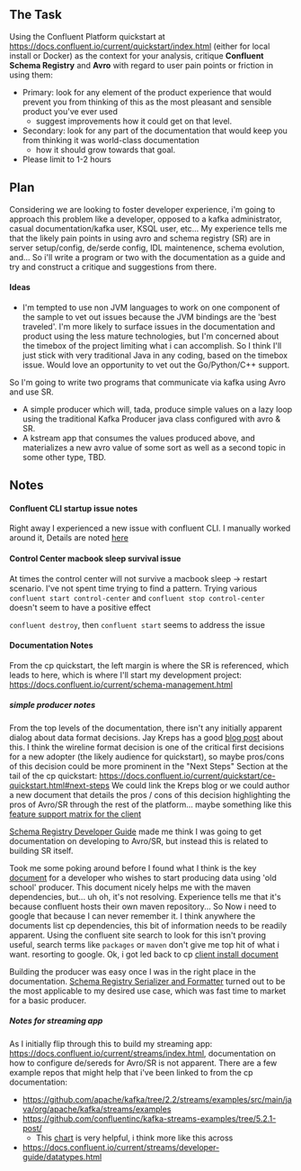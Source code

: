 
## The Task 
Using the Confluent Platform quickstart at https://docs.confluent.io/current/quickstart/index.html (either for local install or Docker) as the context for your analysis, critique __**Confluent Schema Registry**__ and __**Avro**__ with regard to user pain points or friction in using them:
* Primary: look for any element of the product experience that would prevent you from thinking of this as the most pleasant and sensible product you've ever used
  * suggest improvements how it could get on that level.
* Secondary: look for any part of the documentation that would keep you from thinking it was world-class documentation
  * how it should grow towards that goal. 
* Please limit to 1-2 hours

## Plan 
Considering we are looking to foster developer experience, i'm going to approach this problem like a developer, opposed to a kafka administrator, casual documentation/kafka user, KSQL user, etc...  My experience tells me that the likely pain points in using avro and schema registry (SR) are in server setup/config, de/serde config, IDL maintenence, schema evolution, and...  So i'll write a program or two with the documentation as a guide and try and construct a critique and suggestions from there.

#### Ideas
* I'm tempted to use non JVM languages to work on one component of the sample to vet out issues because the JVM bindings are the 'best traveled'.  I'm more likely to surface issues in the documentation and product using the less mature technologies, but I'm concerned about the timebox of the project limiting what i can accomplish.  So I think I'll just stick with very traditional Java in any coding, based on the timebox issue.  Would love an opportunity to vet out the Go/Python/C++ support.

So I'm going to write two programs that communicate via kafka using Avro and use SR.
* A simple producer which will, tada, produce simple values on a lazy loop using the traditional Kafka Producer java class configured with avro & SR.
* A kstream app that consumes the values produced above, and materializes a new avro value of some sort as well as a second topic in some other type, TBD.

## Notes

#### Confluent CLI startup issue notes
Right away I experienced a new issue with confluent CLI.  I manually worked around it, Details are noted [here](CLI_START_ISSUE.md)

#### Control Center macbook sleep survival issue
At times the control center will not survive a macbook sleep -> restart scenario.  I've not spent time trying to find a pattern.  Trying various `confluent start control-center` and `confluent stop control-center` doesn't seem to have a positive effect

`confluent destroy`, then `confluent start` seems to address the issue

#### Documentation Notes
From the cp quickstart, the left margin is where the SR is referenced, which leads to here, which is where I'll start my development project: https://docs.confluent.io/current/schema-management.html

##### simple producer notes
From the top levels of the documentation, there isn't any initially apparent dialog about data format decisions.  Jay Kreps has a good [blog post](https://www.confluent.io/blog/avro-kafka-data/) about this.  I think the wireline format decision is one of the critical first decisions for a new adopter (the likely audience for quickstart), so maybe pros/cons of this decision could be more prominent in the "Next Steps" Section at the tail of the cp quickstart: https://docs.confluent.io/current/quickstart/ce-quickstart.html#next-steps  We could link the Kreps blog or we could author a new document that details the pros / cons of this decision highlighting the pros of Avro/SR through the rest of the platform... maybe something like this [feature support matrix for the client](https://docs.confluent.io/current/clients/index.html#feature-support)

[Schema Registry Developer Guide](https://docs.confluent.io/current/schema-registry/develop/development.html) made me think I was going to get documentation on developing to Avro/SR, but instead this is related to building SR itself.

Took me some poking around before I found what I think is the key [document](https://docs.confluent.io/current/app-development/index.html) for a developer who wishes to start producing data using 'old school' producer.  This document nicely helps me with the maven dependencies, but... uh oh, it's not resolving.  Experience tells me that it's because confluent hosts their own maven repository... So Now i need to google that because I can never remember it.  I think anywhere the documents list cp dependencies, this bit of information needs to be readily apparent.  Using the confluent site search to look for this isn't proving useful, search terms like `packages` or `maven` don't give me top hit of what i want.  resorting to google.  Ok, i got led back to cp [client install document](https://docs.confluent.io/current/clients/install.html)

Building the producer was easy once I was in the right place in the documentation.  [Schema Registry Serializer and Formatter](https://docs.confluent.io/current/schema-registry/serializer-formatter.html#serializer-and-formatter) turned out to be the most applicable to my desired use case, which was fast time to market for a basic producer.


##### Notes for streaming app
As I initially flip through this to build my streaming app: https://docs.confluent.io/current/streams/index.html, documentation on how to configure de/sereds for Avro/SR is not apparent.  There are a few example repos that might help that i've been linked to from the cp documentation:

* https://github.com/apache/kafka/tree/2.2/streams/examples/src/main/java/org/apache/kafka/streams/examples
* https://github.com/confluentinc/kafka-streams-examples/tree/5.2.1-post/
  * This [chart](https://github.com/confluentinc/kafka-streams-examples/tree/5.2.1-post/#examples-runnable-applications) is very helpful, i think more like this across
* https://docs.confluent.io/current/streams/developer-guide/datatypes.html


